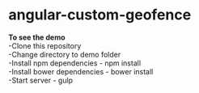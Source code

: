 # angular-custom-geofence
<b>To see the demo</b> <br>
-Clone this repository <br>
-Change directory to demo folder <br>
-Install npm dependencies - npm install <br>
-Install bower dependencies - bower install <br>
-Start server - gulp
